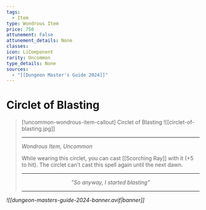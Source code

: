 ```yaml
---
tags:
  - Item
type: Wondrous Item
price: 750
attunement: False
attunement_details: None
classes:
icon: LiComponent
rarity: Uncommon
type_details: None
sources: 
  - "[[Dungeon Master's Guide 2024]]"
---
```

# Circlet of Blasting
>[!uncommon-wondrous-item-callout] Circlet of Blasting
>![[circlet-of-blasting.jpg]]
>
>- - -
>_Wondrous Item, Uncommon_
>
>While wearing this circlet, you can cast [[Scorching Ray]] with it (+5 to hit). The circlet can't cast this spell again until the next dawn.
>
>- - -
><p style="text-align:center;"><i><p style="text-align:center;"><i>”So anyway, I started blasting”</i></p>
> 
> - - -


![[dungeon-masters-guide-2024-banner.avif|banner]]